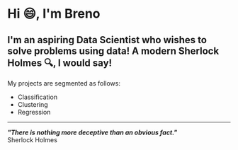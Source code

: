 # Hi 😄, I'm Breno
## I'm an aspiring  Data Scientist who wishes to solve problems using data! A modern Sherlock Holmes 🔍, I would say!
My projects are segmented as follows:
* Classification
* Clustering
* Regression
---
**_"There is nothing more deceptive than an obvious fact."_**  
Sherlock Holmes

